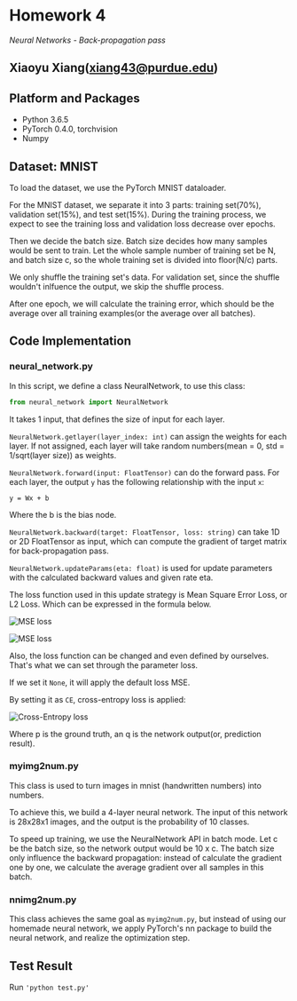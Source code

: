 # Homework 4

_Neural Networks - Back-propagation pass_

Xiaoyu Xiang(xiang43@purdue.edu)
--------------------
## Platform and Packages
- Python 3.6.5 
- PyTorch 0.4.0, torchvision
- Numpy

## Dataset: MNIST
To load the dataset, we use the PyTorch MNIST dataloader.

For the MNIST dataset, we separate it into 3 parts: training set(70%), validation set(15%), and test set(15%). During the training process, we expect to see the training loss and validation loss decrease over epochs.

Then we decide the batch size. Batch size decides how many samples would be sent to train. Let the whole sample number of training set be N, and batch size c, so the whole training set is divided into floor(N/c) parts.

We only shuffle the training set's data. For validation set, since the shuffle wouldn't inlfuence the output, we skip the shuffle process.

After one epoch, we will calculate the training error, which should be the average over all training examples(or the average over all batches).

## Code Implementation
### neural_network.py
In this script, we define a class NeuralNetwork, to use this class:

```python
from neural_network import NeuralNetwork
```

It takes 1 <list>input, that defines the size of input for each layer. 

```NeuralNetwork.getlayer(layer_index: int)``` can assign the weights for each layer. If not assigned, each layer will take random numbers(mean = 0, std = 1/sqrt(layer size)) as weights.

```NeuralNetwork.forward(input: FloatTensor)``` can do the forward pass. For each layer, the output ```y``` has the following relationship with the input ```x```:


```y = Wx + b```

Where the b is the bias node. 

```NeuralNetwork.backward(target: FloatTensor, loss: string)``` can take 1D or 2D FloatTensor as input, which can compute the gradient of target matrix for back-propagation pass.

```NeuralNetwork.updateParams(eta: float)``` is used for update parameters with the calculated backward values and given rate eta.

The loss function used in this update strategy is Mean Square Error Loss, or L2 Loss. Which can be expressed in the formula below.

![MSE loss](https://cdn-images-1.medium.com/max/1600/1*mlXnpXGdhMefPybSQtRmDA.png "MSE Loss's Formula")

![MSE loss](https://cdn-images-1.medium.com/max/1600/1*EqTaoCB1NmJnsRYEezSACA.png "Plot of MSE Loss(Y) v.s. Predictions(X)")

Also, the loss function can be changed and even defined by ourselves. That's what we can set through the parameter loss.

If we set it ```None```, it will apply the default loss MSE.

By setting it as ```CE```, cross-entropy loss is applied:

![Cross-Entropy loss](https://cdn-images-1.medium.com/max/1600/1*gNuP7PN6sC42vAYWvoAMMA.png "Cross Entropy Loss's Formula")

Where p is the ground truth, an q is the network output(or, prediction result).

### myimg2num.py
This class is used to turn images in mnist (handwritten numbers) into numbers. 

To achieve this, we build a 4-layer neural network. The input of this network is 28x28x1 images, and the output is the probability of 10 classes.

To speed up training, we use the NeuralNetwork API in batch mode. Let c be the batch size, so the network output would be 10 x c. The batch size only influence the backward propagation: instead of calculate the gradient one by one, we calculate the average gradient over all samples in this batch.



### nnimg2num.py
This class achieves the same goal as ```myimg2num.py```, but instead of using our homemade neural network, we apply PyTorch's nn package to build the neural network, and realize the optimization step.


## Test Result
Run ```'python test.py'```
